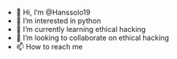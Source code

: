 - 👋 Hi, I’m @Hanssolo19
- 👀 I’m interested in python 
- 🌱 I’m currently learning ethical hacking
- 💞️ I’m looking to collaborate on ethical hacking
- 📫 How to reach me 

<!---
Hanssolo19/Hanssolo19 is a ✨ special ✨ repository because its `README.md` (this file) appears on your GitHub profile.
You can click the Preview link to take a look at your changes.
--->
